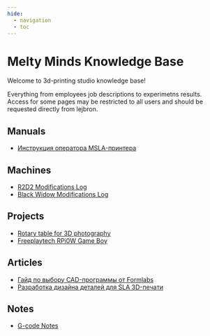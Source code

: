 ```yaml
---
hide:
  - navigation
  - toc
---
```


# Melty Minds Knowledge Base

Welcome to 3d-printing studio knowledge base!  

Everything from employees job descriptions to experimetns results.  
Access for some pages may be restricted to all users and should be requested directly from lejbron.

## Manuals

- [Инструкция оператора MSLA-принтера](msla_print_manual.md)

## Machines

- [R2D2 Modifications Log](r2d2_log.md)
- [Black Widow Modifications Log](black_widow_log.md)

## Projects

- [Rotary table for 3D photography](project_smartable.md)
- [Freeplaytech RPi0W Game Boy](project_freeplaytech_rpi0w_gba.md)

## Articles

- [Гайд по выбору CAD-программы от Formlabs](ru_choosing_cad_software_formlabs.md)
- [Разработка дизайна деталей для SLA 3D-печати](ru_design_parts_for_sla_printing.md)

## Notes

- [G-code Notes](gcode_notes.md)